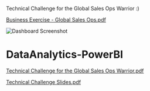 Technical Challenge for the Global Sales Ops Warrior :)

[Business Exercise - Global Sales Ops.pdf](https://github.com/judefreedom/DataAnalytics-PowerBI/files/10846479/Business.Exercise.-.Global.Sales.Ops.pdf)





![Dashboard Screenshot](https://user-images.githubusercontent.com/51875474/221751339-f1b6e7f3-eeae-4dda-b3ca-c41aca8eef5a.png)
# DataAnalytics-PowerBI


[Technical Challenge for the Global Sales Ops Warrior.pdf](https://github.com/judefreedom/DataAnalytics-PowerBI/files/10846481/Technical.Challenge.for.the.Global.Sales.Ops.Warrior.pdf)


[Technical Challenge  Slides.pdf](https://github.com/judefreedom/DataAnalytics-PowerBI/files/10846484/Technical.Challenge.Slides.pdf)
